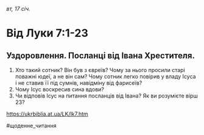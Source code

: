 
_вт, 17 січ._

# Від Луки 7:1-23

## Уздоровлення. Посланці від Івана Хрестителя.
1. Хто такий сотник? Він був з євреїв? Чому за нього просили старі поважні юдеї, а не він сам? Чому сотник легко повірив у владу Ісуса і не ставив її під сумнів, навідміну від фарисеїв?
2. Чому Ісус воскресив сина вдови?
3. Чи відповів Ісус на питання посланців від Івана? Як ви розумієте вірш 23?

https://ukrbiblia.at.ua/LK/lk7.htm

#щоденне_читання
